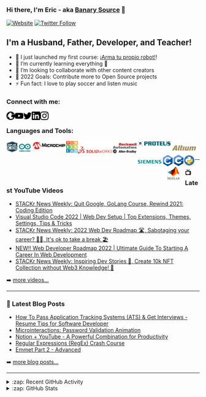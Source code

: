 ### Hi there, I'm Eric - aka [Banary Source][website] 👋 

[![Website](https://img.shields.io/website?label=banarysource.com&style=for-the-badge&up_message=Up&url=https%3A%2F%2Fbanarysource.com%2F)](https://banarysource.com)
[![Twitter Follow](https://img.shields.io/twitter/follow/AraroMeca?color=blue&logo=twitter&style=for-the-badge)](https://twitter.com/intent/follow?original_referer=https%3A%2F%2Fgithub.com%2FAraroMeca&screen_name=AraroMeca)

## I'm a Husband, Father, Developer, and Teacher!

- 🔭 I just launched my first course: [¡Arma tu propio robot!][course]!
- 🌱 I’m currently learning everything 🤣
- 👯 I’m looking to collaborate with other content creators
- 🥅 2022 Goals: Contribute more to Open Source projects
- ⚡ Fun fact: I love to play soccer and listen music

### Connect with me:

[<img align="left" alt="BanarySource.com" width="22px" src="https://raw.githubusercontent.com/Araro/Araro/1bd1a6bd50155aab1010292ea3f976705e57dba6/assets/globe.svg" />][website]
[<img align="left" alt="Banary Source | YouTube" width="22px" src="https://raw.githubusercontent.com/Araro/Araro/1bd1a6bd50155aab1010292ea3f976705e57dba6/assets/Youtube.svg" />][youtube]
[<img align="left" alt="AraroMeca | Twitter" width="22px" src="https://raw.githubusercontent.com/Araro/Araro/1bd1a6bd50155aab1010292ea3f976705e57dba6/assets/Twitter.svg" />][twitter]
[<img align="left" alt="Eric Gonzalez Vallejo | LinkedIn" width="22px" src="https://raw.githubusercontent.com/Araro/Araro/1bd1a6bd50155aab1010292ea3f976705e57dba6/assets/LinkedIn.svg" />][linkedin]
[<img align="left" alt="AraroMeca | Instagram" width="22px" src="https://raw.githubusercontent.com/Araro/Araro/1bd1a6bd50155aab1010292ea3f976705e57dba6/assets/Instagram.svg" />][instagram]

<br />

### Languages and Tools:

[<img align="left" alt="MPLAB" width="30px" src="https://raw.githubusercontent.com/Araro/Araro/master/assets/MPLAB.png" />][mplab]
[<img align="left" alt="Arduino" width="36px" src="https://raw.githubusercontent.com/Araro/Araro/master/assets/Arduino.png" />][arduino]
[<img align="left" alt="Microchip" width="90px" src="https://raw.githubusercontent.com/Araro/Araro/master/assets/microchip.png" />][microchip]
[<img align="left" alt="TinkerCAD" width="30px" src="https://raw.githubusercontent.com/Araro/Araro/master/assets/tinkercad.png" />][tinkercad]
[<img align="left" alt="SolidWorks" width="90px" src="https://raw.githubusercontent.com/Araro/Araro/master/assets/SolidWorks-logo.png" />][solidworks]
[<img align="left" alt="AllenBradley" width="65px" src="https://raw.githubusercontent.com/Araro/Araro/master/assets/RockwellLogo.jpg" />][allenbradley]
[<img align="left" alt="Proteus" width="90px" src="https://raw.githubusercontent.com/Araro/Araro/master/assets/proteus.png" />][proteus]
[<img align="left" alt="Altium" width="65px" src="https://raw.githubusercontent.com/Araro/Araro/master/assets/Altium.png" />][altium]
[<img align="left" alt="Siemens" width="65px" src="https://raw.githubusercontent.com/Araro/Araro/master/assets/Siemens-Logo.png" />][siemens]
[<img align="left" alt="C" width="30px" src="https://raw.githubusercontent.com/Araro/Araro/master/assets/C.png" />][c]
[<img align="left" alt="Cpp" width="26px" src="https://raw.githubusercontent.com/Araro/Araro/master/assets/Cpp.png" />][cpp]
[<img align="left" alt="Python" width="30px" src="https://raw.githubusercontent.com/Araro/Araro/master/assets/Python.png" />][python]
[<img align="left" alt="MATLAB" width="60px" src="https://raw.githubusercontent.com/Araro/Araro/master/assets/Matlab.jpeg" />][matlab]

<br />
<br />

---

### 📺 Latest YouTube Videos

<!-- YOUTUBE:START -->
- [STACKr News Weekly: Quit Google, GoLang Course, Rewind 2021: Coding Edition](https://www.youtube.com/watch?v=KBSRZh8HQ4M)
- [Visual Studio Code 2022 | Web Dev Setup | Top Extensions, Themes, Settings, Tips &amp; Tricks](https://www.youtube.com/watch?v=fJEbVCrEMSE)
- [STACKr News Weekly: 2022 Web Dev Roadmap 🛣, Sabotaging your career? 🐱‍👤, It&#39;s ok to take a break 🏖](https://www.youtube.com/watch?v=zrEKyscb15A)
- [NEW!! Web Developer Roadmap 2022 | Ultimate Guide To Starting A Career In Web Development](https://www.youtube.com/watch?v=7uJGjbkp0-U)
- [STACKr News Weekly: Inspiring Dev Stories 🚀, Create 10k NFT Collection without Web3 Knowledge! 🤯](https://www.youtube.com/watch?v=z2vpcQjpqno)
<!-- YOUTUBE:END -->

➡️ [more videos...](https://youtube.com/banarysource)

---

### 📕 Latest Blog Posts

<!-- BLOG-POST-LIST:START -->
- [How To Pass Application Tracking Systems &lpar;ATS&rpar; &amp; Get Interviews - Resume Tips for Software Developer](https://dev.to/codestackr/how-to-pass-application-tracking-systems-ats-get-interviews-resume-tips-for-software-developer-4bmo)
- [Microinteractions: Password Validation Animation](https://dev.to/codestackr/microinteractions-password-validation-animation-5629)
- [Notion + YouTube - A Powerful Combination for Productivity](https://dev.to/codestackr/notion-youtube-a-powerful-combination-for-productivity-1def)
- [Regular Expressions &lpar;RegEx&rpar; Crash Course](https://dev.to/codestackr/regular-expressions-regex-crash-course-248n)
- [Emmet Part 2 - Advanced](https://dev.to/codestackr/emmet-part-2-advanced-4c65)
<!-- BLOG-POST-LIST:END -->

➡️ [more blog posts...](https://codestackr.com)

---

<details>
  <summary>:zap: Recent GitHub Activity</summary>
  
<!--START_SECTION:activity-->
<!--END_SECTION:activity-->

</details>

<details>
  <summary>:zap: GitHub Stats</summary>

  <img align="left" alt="codeSTACKr's GitHub Stats" src="https://github-readme-stats.codestackr.vercel.app/api?username=codeSTACKr&show_icons=true&hide_border=true" />

</details>

[website]: https://banarysource.com
[course]: https://banarysource.com/tito-robot/
[twitter]: https://twitter.com/araromeca
[youtube]: https://youtube.com/banarysource
[instagram]: https://instagram.com/araromeca
[linkedin]: https://linkedin.com/in/eric-gonzalez-vallejo

[mplab]: https://www.microchip.com/en-us/tools-resources/develop/mplab-x-ide
[arduino]: https://www.arduino.cc/
[microchip]: https://www.microchip.com/
[altium]: https://www.altium.com/
[c]: https://gcc.gnu.org/
[cpp]: https://gcc.gnu.org/
[matlab]: https://www.mathworks.com/?s_tid=gn_logo
[proteus]: https://www.labcenter.com/
[python]: https://www.python.org/
[allenbradley]: https://www.rockwellautomation.com/es-mx/products/hardware/allen-bradley.html
[siemens]: https://www.siemens.com/global/en.html
[solidworks]: https://www.solidworks.com/
[tinkercad]: https://www.tinkercad.com/
